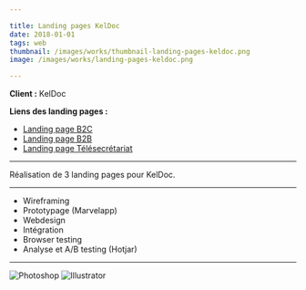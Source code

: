 ```yaml
---

title: Landing pages KelDoc
date: 2018-01-01
tags: web
thumbnail: /images/works/thumbnail-landing-pages-keldoc.png
image: /images/works/landing-pages-keldoc.png

---
```


**Client :** KelDoc

**Liens des landing pages :**

- [Landing page B2C](https://www.keldoc.com/offres-prise-de-rdv-en-ligne)
- [Landing page B2B](https://www.keldoc.com/offres-business-prise-de-rdv-en-ligne)
- [Landing page Télésecrétariat](https://www.keldoc.com/offres-telesecretariat-medical)

---

Réalisation de 3 landing pages pour KelDoc.

---

- Wireframing
- Prototypage (Marvelapp)
- Webdesign
- Intégration
- Browser testing
- Analyse et A/B testing (Hotjar)

---

![Photoshop](/images/icons/photoshop.svg)
![Illustrator](/images/icons/illustrator.svg)
